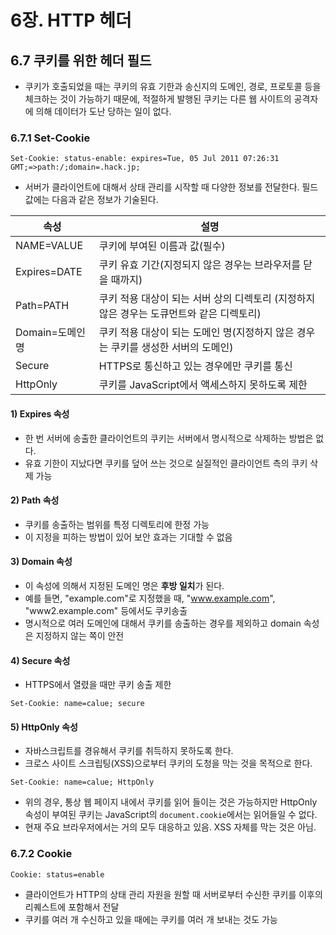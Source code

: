 # 6장. HTTP 헤더

## 6.7 쿠키를 위한 헤더 필드
- 쿠키가 호출되었을 때는 쿠키의 유효 기한과 송신지의 도메인, 경로, 프로토콜 등을 체크하는 것이 가능하기 때문에, 적절하게 발행된 쿠키는 다른 웹 사이트의 공격자에 의해 데이터가 도난 당하는 일이 없다.

### 6.7.1 Set-Cookie

```
Set-Cookie: status-enable: expires=Tue, 05 Jul 2011 07:26:31 GMT;=>path:/;domain=.hack.jp;
```

- 서버가 클라이언트에 대해서 상태 관리를 시작할 때 다양한 정보를 전달한다. 필드 값에는 다음과 같은 정보가 기술된다.

| 속성 | 설명                     |
| --- | ----------------------- |
| NAME=VALUE | 쿠키에 부여된 이름과 값(필수) |
| Expires=DATE | 쿠키 유효 기간(지정되지 않은 경우는 브라우저를 닫을 때까지) |
| Path=PATH | 쿠키 적용 대상이 되는 서버 상의 디렉토리 (지정하지 않은 경우는 도큐먼트와 같은 디렉토리) |
| Domain=도메인명 | 쿠키 적용 대상이 되는 도메인 명(지정하지 않은 경우는 쿠키를 생성한 서버의 도메인) |
| Secure | HTTPS로 통신하고 있는 경우에만 쿠키를 통신 |
| HttpOnly | 쿠키를 JavaScript에서 액세스하지 못하도록 제한 |


#### 1) Expires 속성
- 한 번 서버에 송출한 클라이언트의 쿠키는 서버에서 명시적으로 삭제하는 방법은 없다.
- 유효 기한이 지났다면 쿠키를 덮어 쓰는 것으로 실질적인 클라이언트 측의 쿠키 삭제 가능

#### 2) Path 속성
- 쿠키를 송출하는 범위를 특정 디렉토리에 한정 가능
- 이 지정을 피하는 방법이 있어 보안 효과는 기대할 수 없음

#### 3) Domain 속성
- 이 속성에 의해서 지정된 도메인 명은 **후방 일치**가 된다.
- 예를 들면, "example.com"로 지정했을 때, "www.example.com", "www2.example.com" 등에서도 쿠키송출
- 명시적으로 여러 도메인에 대해서 쿠키를 송출하는 경우를 제외하고 domain 속성은 지정하지 않는 쪽이 안전

#### 4) Secure 속성
- HTTPS에서 열렸을 때만 쿠키 송출 제한
```
Set-Cookie: name=calue; secure
```

#### 5) HttpOnly 속성
- 자바스크립트를 경유해서 쿠키를 취득하지 못하도록 한다.
- 크로스 사이트 스크립팅(XSS)으로부터 쿠키의 도청을 막는 것을 목적으로 한다.
```
Set-Cookie: name=calue; HttpOnly
```
- 위의 경우, 통상 웹 페이지 내에서 쿠키를 읽어 들이는 것은 가능하지만 HttpOnly 속성이 부여된 쿠키는 JavaScript의 `document.cookie`에서는 읽어들일 수 없다.
- 현재 주요 브라우저에서는 거의 모두 대응하고 있음. XSS 자체를 막는 것은 아님.


### 6.7.2 Cookie
```
Cookie: status=enable
```

- 클라이언트가 HTTP의 상태 관리 자원을 원할 때 서버로부터 수신한 쿠키를 이후의 리퀘스트에 포함해서 전달
- 쿠키를 여러 개 수신하고 있을 때에는 쿠키를 여러 개 보내는 것도 가능
